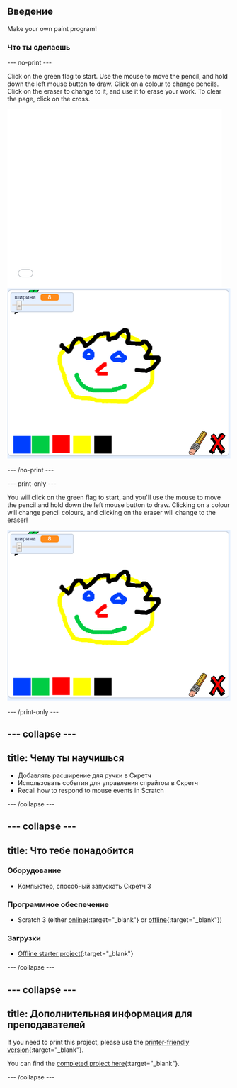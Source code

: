 ## Введение

Make your own paint program!

### Что ты сделаешь

\--- no-print \---

Click on the green flag to start. Use the mouse to move the pencil, and hold down the left mouse button to draw. Click on a colour to change pencils. Click on the eraser to change to it, and use it to erase your work. To clear the page, click on the cross.

<div class="scratch-preview">
  <iframe allowtransparency="true" width="485" height="402" src="//scratch.mit.edu/projects/embed/267243161/?autostart=false" frameborder="0" scrolling="no"></iframe>
  <img src="images/showcase.png">
</div>

\--- /no-print \---

\--- print-only \---

You will click on the green flag to start, and you'll use the mouse to move the pencil and hold down the left mouse button to draw. Clicking on a colour will change pencil colours, and clicking on the eraser will change to the eraser!

![showcase](images/showcase.png)

\--- /print-only \---

## \--- collapse \---

## title: Чему ты научишься

+ Добавлять расширение для ручки в Скретч
+ Использовать события для управления спрайтом в Скретч
+ Recall how to respond to mouse events in Scratch

\--- /collapse \---

## \--- collapse \---

## title: Что тебе понадобится

### Оборудование

+ Компьютер, способный запускать Скретч 3

### Программное обеспечение

+ Scratch 3 (either [online](https://rpf.io/scratchon){:target="_blank"} or [offline](https://rpf.io/scratchoff){:target="_blank"})

### Загрузки

+ [Offline starter project](https://rpf.io/p/en/paint-box-go){:target="_blank"}

\--- /collapse \---

## \--- collapse \---

## title: Дополнительная информация для преподавателей

If you need to print this project, please use the [printer-friendly version](https://projects.raspberrypi.org/en/projects/paint-box/print){:target="_blank"}.

You can find the [completed project here](https://rpf.io/p/en/paint-box-get){:target="_blank"}.

\--- /collapse \---